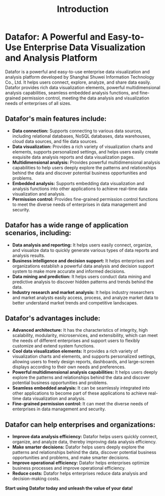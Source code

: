 ﻿---
id: cpjj-cpjs
title: Introduction
sidebar_position: 1
---
# Datafor: A Powerful and Easy-to-Use Enterprise Data Visualization and Analysis Platform

Datafor is a powerful and easy-to-use enterprise data visualization and analysis platform developed by Shanghai Shuwei Information Technology Co., Ltd. It helps users connect, explore, analyze, and share data easily. Datafor provides rich data visualization elements, powerful multidimensional analysis capabilities, seamless embedded analysis functions, and fine-grained permission control, meeting the data analysis and visualization needs of enterprises of all sizes.

## **Datafor's main features include:**

* **Data connection:** Supports connecting to various data sources, including relational databases, NoSQL databases, data warehouses, cloud data sources, and file data sources.
* **Data visualization:** Provides a rich variety of visualization charts and elements, supports personalized settings, and helps users easily create exquisite data analysis reports and data visualization pages.
* **Multidimensional analysis:** Provides powerful multidimensional analysis capabilities to help users deeply explore the patterns and relationships behind the data and discover potential business opportunities and problems.
* **Embedded analysis:** Supports embedding data visualization and analysis functions into other applications to achieve real-time data visualization and analysis.
* **Permission control:** Provides fine-grained permission control functions to meet the diverse needs of enterprises in data management and security.

## **Datafor has a wide range of application scenarios, including:**

* **Data analysis and reporting:** It helps users easily connect, organize, and visualize data to quickly generate various types of data reports and analysis results.
* **Business intelligence and decision support:** It helps enterprises and organizations establish a powerful data analysis and decision support system to make more accurate and informed decisions.
* **Data mining and prediction:** It helps users conduct data mining and predictive analysis to discover hidden patterns and trends behind the data.
* **Industry research and market analysis:** It helps industry researchers and market analysts easily access, process, and analyze market data to better understand market trends and competitive landscapes.

## **Datafor's advantages include:**

* **Advanced architecture:** It has the characteristics of integrity, high scalability, modularity, microservices, and extensibility, which can meet the needs of different enterprises and support users to flexibly customize and extend system functions.
* **Cool data visualization elements:** It provides a rich variety of visualization charts and elements, and supports personalized settings, allowing users to freely design reports, dashboards, and large-screen displays according to their own needs and preferences.
* **Powerful multidimensional analysis capabilities:** It helps users deeply explore the patterns and relationships behind the data and discover potential business opportunities and problems.
* **Seamless embedded analysis:** It can be seamlessly integrated into other applications to become part of these applications to achieve real-time data visualization and analysis.
* **Fine-grained permission control:** It can meet the diverse needs of enterprises in data management and security.

## **Datafor can help enterprises and organizations:**

* **Improve data analysis efficiency:** Datafor helps users quickly connect, organize, and analyze data, thereby improving data analysis efficiency.
* **Make smarter decisions:** Datafor helps users deeply explore the patterns and relationships behind the data, discover potential business opportunities and problems, and make smarter decisions.
* **Improve operational efficiency:** Datafor helps enterprises optimize business processes and improve operational efficiency.
* **Reduce costs:** Datafor helps enterprises reduce data analysis and decision-making costs.

**Start using Datafor today and unleash the value of your data!**
